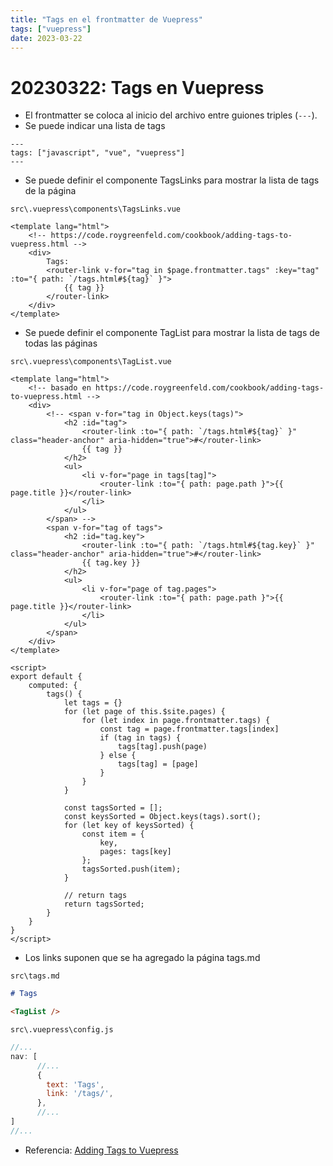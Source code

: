```yaml
---
title: "Tags en el frontmatter de Vuepress"
tags: ["vuepress"]
date: 2023-03-22
---
```


# 20230322: Tags en Vuepress

<TagsLinks />

- El frontmatter se coloca al inicio del archivo entre guiones triples (`---`).
- Se puede indicar una lista de tags

```
---
tags: ["javascript", "vue", "vuepress"]
---
```

- Se puede definir el componente TagsLinks para mostrar la lista de tags de la página

`src\.vuepress\components\TagsLinks.vue`
```vue
<template lang="html">
    <!-- https://code.roygreenfeld.com/cookbook/adding-tags-to-vuepress.html -->
    <div>
        Tags:
        <router-link v-for="tag in $page.frontmatter.tags" :key="tag" :to="{ path: `/tags.html#${tag}` }">
            {{ tag }}
        </router-link>
    </div>
</template>
```

- Se puede definir el componente TagList para mostrar la lista de tags de todas las páginas

`src\.vuepress\components\TagList.vue`
```vue
<template lang="html">
    <!-- basado en https://code.roygreenfeld.com/cookbook/adding-tags-to-vuepress.html -->
    <div>
        <!-- <span v-for="tag in Object.keys(tags)">
            <h2 :id="tag">
                <router-link :to="{ path: `/tags.html#${tag}` }" class="header-anchor" aria-hidden="true">#</router-link>
                {{ tag }}
            </h2>
            <ul>
                <li v-for="page in tags[tag]">
                    <router-link :to="{ path: page.path }">{{ page.title }}</router-link>
                </li>
            </ul>
        </span> -->
        <span v-for="tag of tags">
            <h2 :id="tag.key">
                <router-link :to="{ path: `/tags.html#${tag.key}` }" class="header-anchor" aria-hidden="true">#</router-link>
                {{ tag.key }}
            </h2>
            <ul>
                <li v-for="page of tag.pages">
                    <router-link :to="{ path: page.path }">{{ page.title }}</router-link>
                </li>
            </ul>
        </span>
    </div>
</template>
  
<script>
export default {
    computed: {
        tags() {
            let tags = {}
            for (let page of this.$site.pages) {
                for (let index in page.frontmatter.tags) {
                    const tag = page.frontmatter.tags[index]
                    if (tag in tags) {
                        tags[tag].push(page)
                    } else {
                        tags[tag] = [page]
                    }
                }
            }

            const tagsSorted = [];
            const keysSorted = Object.keys(tags).sort();
            for (let key of keysSorted) {
                const item = {
                    key,
                    pages: tags[key] 
                };
                tagsSorted.push(item);
            }
            
            // return tags
            return tagsSorted;
        }
    }
}
</script>
```

- Los links suponen que se ha agregado la página tags.md 

`src\tags.md`
```md
# Tags

<TagList />
```

`src\.vuepress\config.js`
```js
//...
nav: [
      //...
      {
        text: 'Tags',
        link: '/tags/',
      },
      //...
]
//...
```

- Referencia: [Adding Tags to Vuepress](https://code.roygreenfeld.com/cookbook/adding-tags-to-vuepress.html)